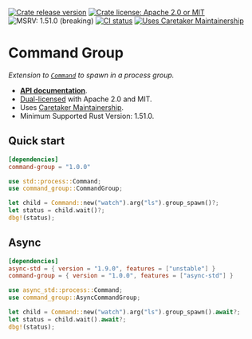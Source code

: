 [![Crate release version](https://flat.badgen.net/crates/v/command-group)](https://crates.io/crates/command-group)
[![Crate license: Apache 2.0 or MIT](https://flat.badgen.net/badge/license/Apache%202.0%20or%20MIT)][copyright]
![MSRV: 1.51.0 (breaking)](https://flat.badgen.net/badge/MSRV/1.51.0%20%28breaking%29/green)
[![CI status](https://github.com/watchexec/command-group/actions/workflows/check.yml/badge.svg)](https://github.com/watchexec/command-group/actions/workflows/check.yml)
[![Uses Caretaker Maintainership](https://flat.badgen.net/badge/Caretaker/Maintainership%20👥%20/purple)][caretaker]

# Command Group

_Extension to [`Command`](https://doc.rust-lang.org/std/process/struct.Command.html) to spawn in a process group._

- **[API documentation][docs]**.
- [Dual-licensed][copyright] with Apache 2.0 and MIT.
- Uses [Caretaker Maintainership][caretaker].
- Minimum Supported Rust Version: 1.51.0.

[caretaker]: ./CARETAKERS.md
[copyright]: ./COPYRIGHT
[docs]: https://docs.rs/command-group

## Quick start

```toml
[dependencies]
command-group = "1.0.0"
```

```rust
use std::process::Command;
use command_group::CommandGroup;

let child = Command::new("watch").arg("ls").group_spawn()?;
let status = child.wait()?;
dbg!(status);
```

## Async

```toml
[dependencies]
async-std = { version = "1.9.0", features = ["unstable"] }
command-group = { version = "1.0.0", features = ["async-std"] }
```

```rust
use async_std::process::Command;
use command_group::AsyncCommandGroup;

let child = Command::new("watch").arg("ls").group_spawn().await?;
let status = child.wait().await?;
dbg!(status);
```
